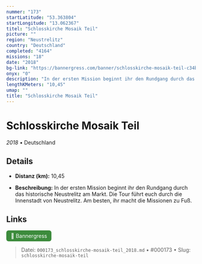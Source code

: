 ```yaml
---
nummer: "173"
startLatitude: "53.363804"
startLongitude: "13.062367"
titel: "Schlosskirche Mosaik Teil"
picture: ""
region: "Neustrelitz"
country: "Deutschland"
completed: "4164"
missions: "18"
date: "2018"
bg-link: "https://bannergress.com/banner/schlosskirche-mosaik-teil-c34b"
onyx: "0"
description: "In der ersten Mission beginnt ihr den Rundgang durch das historische Neustrelitz am Markt. Die Tour  führt euch durch die Innenstadt von Neustrelitz. Am besten, ihr macht die Missionen zu Fuß."
lengthKMeters: "10,45"
umap: ""
title: "Schlosskirche Mosaik Teil"
---
```

# Schlosskirche Mosaik Teil

*2018* • Deutschland



## Details
- **Distanz (km):** 10,45



- **Beschreibung:** In der ersten Mission beginnt ihr den Rundgang durch das historische Neustrelitz am Markt. Die Tour  führt euch durch die Innenstadt von Neustrelitz. Am besten, ihr macht die Missionen zu Fuß.


## Links
<div style="margin-top: 0.5em;">
<a href="https://bannergress.com/banner/schlosskirche-mosaik-teil-c34b" target="_blank" style="display:inline-block;margin-right:8px;padding:6px 12px;background-color:#3c8b3c;color:white;text-decoration:none;border-radius:6px;">🔗 Bannergress</a>

</div>


> Datei: `000173_schlosskirche-mosaik-teil_2018.md` • #000173 • Slug: `schlosskirche-mosaik-teil`
